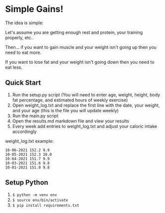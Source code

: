 # Simple Gains!

The idea is simple:

Let's assume you are getting enough rest and protein, your training properly, etc..

Then... 
if you want to gain muscle and your weight isn't going up then you need to eat more.

If you want to lose fat and your weight isn't going down then you need to eat less.

## Quick Start

1. Run the setup.py script (You will need to enter age, weight, height, body fat percentage, and estimated hours of weekly exercise)
2. Open weight_log.txt and replace the first line with the date, your weight, and your age (this is the file you will update weekly)
3. Run the main.py script
4. Open the results.md markdown file and view your results
5. Every week add entries to weight_log.txt and adjust your caloric intake accordingly 

weight_log.txt example: 

```
10-06-2021 152.2 9.9
10-05-2021 152.3 10.0
10-04-2021 151.7 9.9
10-03-2021 151.6 9.8
10-01-2021 151.0 9.8
```

## Setup Python

1. `$ python -m venv env`
2. `$ source env/bin/activate`
3. `$ pip install requirements.txt`